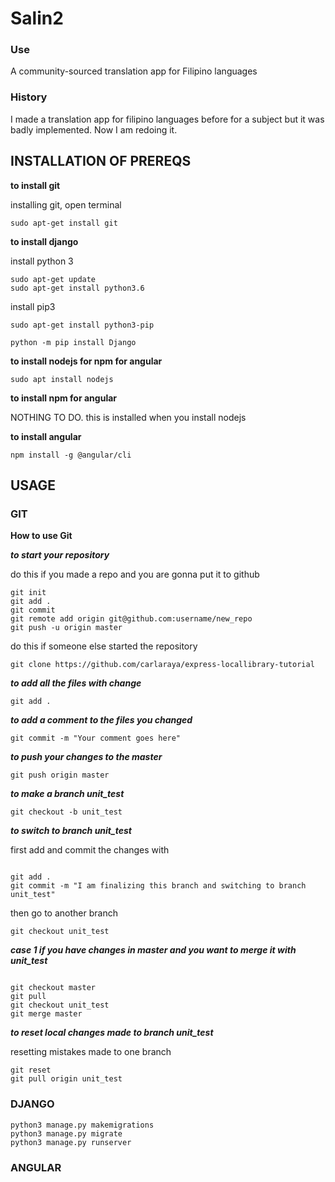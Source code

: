 # Salin2
### Use
A community-sourced translation app for Filipino languages
### History
I made a translation app for filipino languages before for a subject but it was badly implemented. Now I am redoing it.

## INSTALLATION OF PREREQS

**to install git**

installing git, open terminal

```
sudo apt-get install git
```


**to install django**

install python 3
```
sudo apt-get update
sudo apt-get install python3.6
```
install pip3
```
sudo apt-get install python3-pip
```


```
python -m pip install Django
```
**to install nodejs for npm for angular**

```
sudo apt install nodejs
```

**to install npm for angular**

NOTHING TO DO. this is installed when you install nodejs


**to install angular**
```
npm install -g @angular/cli
```

## USAGE

### GIT

**How to use Git**

***to start your repository***

do this if you made a repo and you are gonna put it to github
```
git init
git add .
git commit
git remote add origin git@github.com:username/new_repo
git push -u origin master
```

do this if someone else started the repository
```
git clone https://github.com/carlaraya/express-locallibrary-tutorial
```
***to add all the files with change***
```
git add .
```

***to add a comment to the files you changed***
```
git commit -m "Your comment goes here"
```

***to push your changes to the master***
```
git push origin master
```

***to make a branch unit_test***
```
git checkout -b unit_test
```

***to switch to branch unit_test***

first add and commit the changes with
```

git add .
git commit -m "I am finalizing this branch and switching to branch unit_test"
```

then go to another branch
```
git checkout unit_test
```

***case 1 if you have changes in master and you want to merge it with unit_test***

```

git checkout master
git pull
git checkout unit_test
git merge master
```


***to reset local changes made to branch unit_test***

resetting mistakes made to one branch

```
git reset
git pull origin unit_test
```

### DJANGO
```
python3 manage.py makemigrations
python3 manage.py migrate
python3 manage.py runserver
```

### ANGULAR
